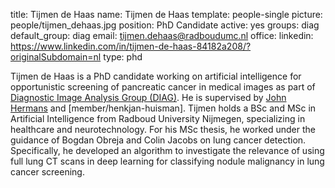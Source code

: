 title: Tijmen de Haas
name: Tijmen de Haas
template: people-single
picture: people/tijmen_dehaas.jpg
position: PhD Candidate
active: yes
groups: diag
default_group: diag
email: tijmen.dehaas@radboudumc.nl
office: 
linkedin: https://www.linkedin.com/in/tijmen-de-haas-84182a208/?originalSubdomain=nl
type: phd

Tijmen de Haas is a PhD candidate working on artificial intelligence for opportunistic screening of pancreatic cancer in medical images as part of [Diagnostic Image Analysis Group (DIAG)](https://www.diagnijmegen.nl/). He is supervised by [John Hermans](http://radboudimaging.nl/index.php/Person?name=John_Hermans) and [member/henkjan-huisman]. Tijmen holds a BSc and MSc in Artificial Intelligence from Radboud University Nijmegen, specializing in healthcare and neurotechnology. For his MSc thesis, he worked under the guidance of Bogdan Obreja and Colin Jacobs on lung cancer detection. Specifically, he developed an algorithm to investigate the relevance of using full lung CT scans in deep learning for classifying nodule malignancy in lung cancer screening.
